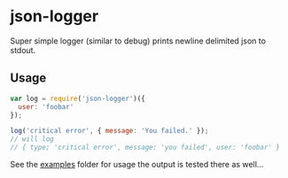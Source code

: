 json-logger
===========

Super simple logger (similar to debug) prints newline delimited json to stdout.

## Usage

```js
var log = require('json-logger')({
  user: 'foobar'
});

log('critical error', { message: 'You failed.' });
// will log
// { type; 'critical error', message: 'you failed', user: 'foobar' }
```

See the [examples](/examples) folder for usage the output is tested
there as well...
